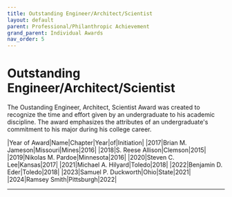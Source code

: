 ```yaml
---
title: Outstanding Engineer/Architect/Scientist
layout: default
parent: Professional/Philanthropic Achievement
grand_parent: Individual Awards
nav_order: 5
---
```

# Outstanding Engineer/Architect/Scientist

The Oustanding Engineer, Architect, Scientist Award was created to recognize the time and effort given by an undergraduate to his academic discipline. The award emphasizes the attributes of an undergraduate's commitment to his major during his college career.

|Year of Award|Name|Chapter|Year|of|Initiation|
|2017|Brian M. Jameson|Missouri|Mines|2016|
|2018|S. Reese Allison|Clemson|2015|
|2019|Nikolas M. Pardoe|Minnesota|2016|
|2020|Steven C. Lee|Kansas|2017|
|2021|Michael A. Hilyard|Toledo|2018|
|2022|Benjamin D. Eder|Toledo|2018|
|2023|Samuel P. Duckworth|Ohio|State|2021|
|2024|Ramsey Smith|Pittsburgh|2022|

----